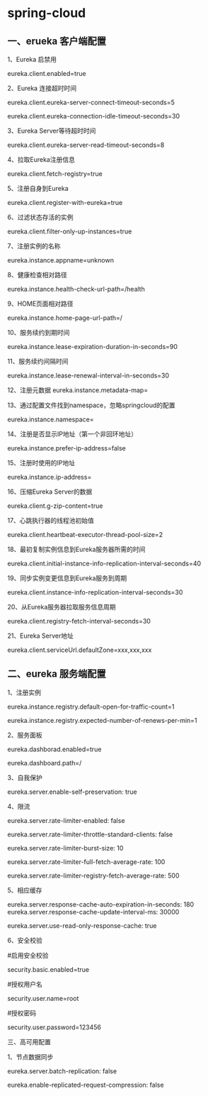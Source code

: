 # spring-cloud


## 一、erueka 客户端配置


1、Eureka 启禁用

eureka.client.enabled=true

2、Eureka 连接超时时间

eureka.client.eureka-server-connect-timeout-seconds=5

eureka.client.eureka-connection-idle-timeout-seconds=30

3、Eureka Server等待超时时间

eureka.client.eureka-server-read-timeout-seconds=8

4、拉取Eureka注册信息

eureka.client.fetch-registry=true

5、注册自身到Eureka

eureka.client.register-with-eureka=true

6、过滤状态存活的实例

eureka.client.filter-only-up-instances=true

7、注册实例的名称

eureka.instance.appname=unknown

8、健康检查相对路径

eureka.instance.health-check-url-path=/health

9、HOME页面相对路径

eureka.instance.home-page-url-path=/

10、服务续约到期时间

eureka.instance.lease-expiration-duration-in-seconds=90

11、服务续约间隔时间

eureka.instance.lease-renewal-interval-in-seconds=30

12、注册元数据
eureka.instance.metadata-map=

13、通过配置文件找到namespace，忽略springcloud的配置

eureka.instance.namespace=

14、注册是否显示IP地址（第一个非回环地址）

eureka.instance.prefer-ip-address=false

15、注册时使用的IP地址

eureka.instance.ip-address=

16、压缩Eureka Server的数据

eureka.client.g-zip-content=true

17、心跳执行器的线程池初始值

eureka.client.heartbeat-executor-thread-pool-size=2

18、最初复制实例信息到Eureka服务器所需的时间

eureka.client.initial-instance-info-replication-interval-seconds=40

19、同步实例变更信息到Eureka服务到周期

eureka.client.instance-info-replication-interval-seconds=30

20、从Eureka服务器拉取服务信息周期

eureka.client.registry-fetch-interval-seconds=30

21、Eureka Server地址

eureka.client.serviceUrl.defaultZone=xxx,xxx,xxx

## 二、eureka 服务端配置

1、注册实例

eureka.instance.registry.default-open-for-traffic-count=1

eureka.instance.registry.expected-number-of-renews-per-min=1

2、服务面板

eureka.dashborad.enabled=true

eureka.dashboard.path=/

3、自我保护

eureka.server.enable-self-preservation: true

4、限流

eureka.server.rate-limiter-enabled: false

eureka.server.rate-limiter-throttle-standard-clients: false

eureka.server.rate-limiter-burst-size: 10

eureka.server.rate-limiter-full-fetch-average-rate: 100 

eureka.server.rate-limiter-registry-fetch-average-rate: 500

5、相应缓存

eureka.server.response-cache-auto-expiration-in-seconds: 180
eureka.server.response-cache-update-interval-ms: 30000

eureka.server.use-read-only-response-cache: true

6、安全校验

#启用安全校验

security.basic.enabled=true

#授权用户名

security.user.name=root

#授权密码

security.user.password=123456

三、高可用配置

1、节点数据同步

eureka.server.batch-replication: false

eureka.enable-replicated-request-compression: false


